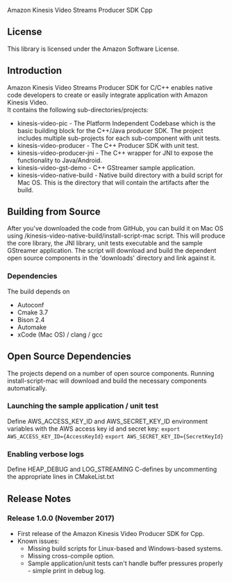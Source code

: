 Amazon Kinesis Video Streams Producer SDK Cpp

## License

This library is licensed under the Amazon Software License.

## Introduction
Amazon Kinesis Video Streams Producer SDK for C/C++ enables native code developers to create or easily integrate application with Amazon Kinesis Video.  
It contains the following sub-directories/projects:
* kinesis-video-pic - The Platform Independent Codebase which is the basic building block for the C++/Java producer SDK. The project includes multiple sub-projects for each sub-component with unit tests.
* kinesis-video-producer - The C++ Producer SDK with unit test.
* kinesis-video-producer-jni - The C++ wrapper for JNI to expose the functionality to Java/Android.
* kinesis-video-gst-demo - C++ GStreamer sample application.
* kinesis-video-native-build - Native build directory with a build script for Mac OS. This is the directory that will contain the artifacts after the build.

## Building from Source
After you've downloaded the code from GitHub, you can build it on Mac OS using /kinesis-video-native-build/install-script-mac script. This will produce the core library, the JNI library, unit tests executable and the sample GStreamer application. The script will download and build the dependent open source components in the 'downloads' directory and link against it.

### Dependencies
The build depends on
* Autoconf
* Cmake 3.7
* Bison 2.4
* Automake
* xCode (Mac OS) / clang / gcc 

## Open Source Dependencies
The projects depend on a number of open source components. Running install-script-mac will download and build the necessary components automatically.

### Launching the sample application / unit test
Define AWS_ACCESS_KEY_ID and AWS_SECRET_KEY_ID environment variables with the AWS access key id and secret key:
`export AWS_ACCESS_KEY_ID={AccessKeyId}`
`export AWS_SECRET_KEY_ID={SecretKeyId}`

### Enabling verbose logs
Define HEAP_DEBUG and LOG_STREAMING C-defines by uncommenting the appropriate lines in CMakeList.txt

## Release Notes
### Release 1.0.0 (November 2017)
* First release of the Amazon Kinesis Video Producer SDK for Cpp.
* Known issues:
    * Missing build scripts for Linux-based and Windows-based systems.
    * Missing cross-compile option.
    * Sample application/unit tests can't handle buffer pressures properly - simple print in debug log.

